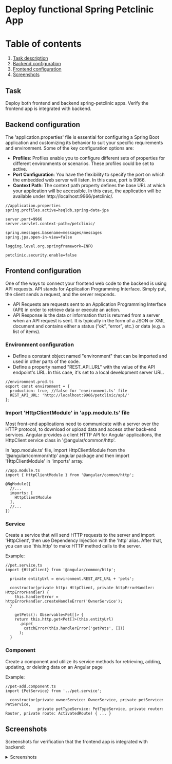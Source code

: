 # Deploy functional Spring Petclinic App

# Table of contents 
1. [Task description](#task)
2. [Backend configuration](#backend_config)
3. [Frontend configuration](#frontend_config)
4. [Screenshots](#scrs)

## Task <a name="task"></a>

Deploy both frontend and backend spring-petclinic apps. Verify the frontend app is integrated with backend.

## Backend configuration <a name="backend_config"></a>

The 'application.properties' file is essential for configuring a Spring Boot application and customizing its behavior to suit your specific requirements and environment. Some of the key configuration options are:
- **Profiles**: Profiles enable you to configure different sets of properties for different environments or scenarios. These profiles could be set to active.
- **Port Configuration**: You have the flexibility to specify the port on which the embedded web server will listen. In this case, port is 9966.
- **Context Path**: The context path property defines the base URL at which your application will be accessible. In this case, the application will be available under http://localhost:9966/petclinic/.

```
//application.properties
spring.profiles.active=hsqldb,spring-data-jpa

server.port=9966
server.servlet.context-path=/petclinic/

spring.messages.basename=messages/messages
spring.jpa.open-in-view=false

logging.level.org.springframework=INFO

petclinic.security.enable=false
```

## Frontend configuration  <a name="frontend_config"></a>

One of the ways to connect your frontend web code to the backend is using API requests. API stands for Application Programming Interface. Simply put, the client sends a request, and the server responds.
- API Requests are requests sent to an Application Programming Interface (API) in order to retrieve data or execute an action. 
- API Response is the data or information that is returned from a server when an API request is sent. It is typically in the form of a JSON or XML document and contains either a status (“ok”, “error”, etc.) or data (e.g. a list of items).

### Environment configuration

- Define a constant object named "environment" that can be imported and used in other parts of the code.
- Define a property named "REST_API_URL" with the value of the API endpoint's URL. In this case, it's set to a local development server URL.

```
//environment.prod.ts
export const environment = {
  production: true, //false for 'environment.ts' file
  REST_API_URL: 'http://localhost:9966/petclinic/api/'
};
```

### Import 'HttpClientModule' in 'app.module.ts' file

Most front-end applications need to communicate with a server over the HTTP protocol, to download or upload data and access other back-end services. Angular provides a client HTTP API for Angular applications, the HttpClient service class in '@angular/common/http'.

In 'app.module.ts' file, import HttpClientModule from the ‘@angular/common/http’ angular package and then import 'HttpClientModule' in 'imports' array.

```
//app.module.ts
import { HttpClientModule } from '@angular/common/http';

@NgModule({
  //...
  imports: [
    HttpClientModule
  ],
  //...
})
```

### Service

Create a service that will send HTTP requests to the server and import 'HttpClient', then use Dependency Injection with the 'http' alias. After that, you can use 'this.http' to make HTTP method calls to the server.

Example:

```
//pet.service.ts
import {HttpClient} from '@angular/common/http';

  private entityUrl = environment.REST_API_URL + 'pets';

  constructor(private http: HttpClient, private httpErrorHandler: HttpErrorHandler) {
    this.handlerError = httpErrorHandler.createHandleError('OwnerService');
  }

    getPets(): Observable<Pet[]> {
    return this.http.get<Pet[]>(this.entityUrl)
      .pipe(
        catchError(this.handlerError('getPets', []))
      );
  } 
```

### Component

Create a component and utilize its service methods for retrieving, adding, updating, or deleting data on an Angular page

Example:

```
//pet-add.component.ts
import {PetService} from '../pet.service';

  constructor(private ownerService: OwnerService, private petService: PetService,
              private petTypeService: PetTypeService, private router: Router, private route: ActivatedRoute) { ... }
```

## Screenshots <a name="scrs"></a>

Screenshots for verification that the frontend app is integrated with backend:

<details>
  <summary>Screenshots</summary>

Backend GET:
![01_backend_get](https://github.com/adinpilavdzija/devops-internship-atlantbh/blob/9090c61d22147a8c7f530079fccc0de50c78fe71/04-deploy-functional-app/screenshots/01_backend_get.png)

Frontend POST:
![02_frontend_post](https://github.com/adinpilavdzija/devops-internship-atlantbh/blob/9090c61d22147a8c7f530079fccc0de50c78fe71/04-deploy-functional-app/screenshots/02_frontend_post.png)

Backend GET:
![03_backend_get](https://github.com/adinpilavdzija/devops-internship-atlantbh/blob/9090c61d22147a8c7f530079fccc0de50c78fe71/04-deploy-functional-app/screenshots/03_backend_get.png)

Frontend GET:
![04_frontend_get](https://github.com/adinpilavdzija/devops-internship-atlantbh/blob/9090c61d22147a8c7f530079fccc0de50c78fe71/04-deploy-functional-app/screenshots/04_frontend_get.png)

Backend POST:
![05_backend_post](https://github.com/adinpilavdzija/devops-internship-atlantbh/blob/9090c61d22147a8c7f530079fccc0de50c78fe71/04-deploy-functional-app/screenshots/05_backend_post.png)

Frontend GET:
![06_frontend_get](https://github.com/adinpilavdzija/devops-internship-atlantbh/blob/9090c61d22147a8c7f530079fccc0de50c78fe71/04-deploy-functional-app/screenshots/06_frontend_get.png)
</details>
